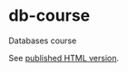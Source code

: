 # db-course
Databases course

See [published HTML version](https://kuleuven-diepenbeek.github.io/db-course/).

